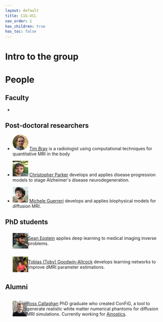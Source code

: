 ```yaml
---
layout: default
title: CIG-UCL
nav_order: 1
has_children: true
has_toc: false
---
```


# Intro to the group

# People

## Faculty

- 

## Post-doctoral researchers

- <img src="/headshots/TBCirclePhoto.jpeg" alt="@TJPBray" height="50" width="50" /> [Tim Bray](https://TJPBray.github.io/) is a radiologist using computational techniques for quantitative MRI in the body

- <img src="/headshots/chris-face.png" alt="@csparker" height="50" width="50" /> [Christopher Parker](https://csparker.github.io/) develops and applies disease progression models to stage Alzheimer's disease neurodegeneration.

- <img src="/headshots/michele-face.jpg" alt="@micGuerr" height="50" width="50" /> [Michele Guerreri](https://scholar.google.com/citations?user=F9tsdJMAAAAJ&hl=en&oi=sra) develops and applies biophysical models for diffusion MRI.

## PhD students

<ul>
   <li style="display: flex; justify-content: flex-start; align-items: center">
      <img src="/headshots/sean_face.jpeg" alt="@seancepstein" height="50" width="50" style=""/>
      <p> <a href="https://seancepstein.github.io/">Sean Epstein</a> applies deep learning to medical imaging inverse problems. </p>
   </li>
</ul>

<ul>
   <li style="display: flex; justify-content: flex-start; align-items: center">
      <img src="/headshots/toby-face.jpg" alt="@TobyUCL" height="50" width="50" style=""/>
      <p> <a href="https://TobyUCL.github.io/">Tobias (Toby) Goodwin-Allcock</a> develops learning networks to improve dMRI parameter estimations. </p>
   </li>
</ul>

## Alumni

<ul>
   <li style="display: flex; justify-content: flex-start; align-items: center">
      <img src="/headshots/ross_face.JPG" alt="@rosscallaghan" height="50" width="50" style=""/>
      <p>  <a href="https://rcallagh.github.io/">Ross Callaghan</a> PhD graduate who created ConFiG, a tool to generate realistic white matter numerical phantoms for diffusion MRI simulations. Currently working for <a href="https://www.ainostics.com"> Ainostics</a>. </p>
   </li>
</ul>



